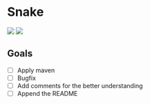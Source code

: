 # Snake
![](https://img.shields.io/badge/language-java-blue.svg)
[![](https://img.shields.io/github/license/mashape/apistatus.svg)](./LICENSE)

## Goals
* [ ] Apply maven
* [ ] Bugfix
* [ ] Add comments for the better understanding
* [ ] Append the README
